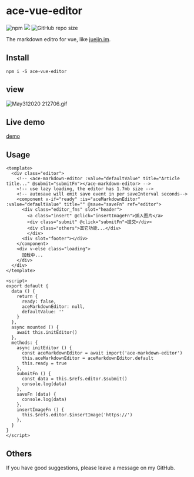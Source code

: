 # ace-vue-editor

![npm](https://img.shields.io/npm/v/ace-vue-editor) ![](https://img.shields.io/npm/l/ace-vue-editor) ![GitHub repo size](https://img.shields.io/github/repo-size/maxlasting/ace-vue-editor)

The markdown editro for vue, like [juejin.im](https://juejin.im).

## Install

```
npm i -S ace-vue-editor
```

## view

![May312020 212706.gif](http://ttc-tal.oss-cn-beijing.aliyuncs.com/1590931668/May-31-2020%2021-27-06.gif)

## Live demo

[demo](https://maxlasting.github.io/demo/ace-vue-markdown/index)

## Usage

```vue
<template>
  <div class="editor">
    <!-- <ace-markdown-editor :value="defaultValue" title="Article title..." @submit="submitFn"></ace-markdown-editor> -->
    <!-- use lazy loading, the editor has 1.7mb size -->
    <!-- autosave will emit save event in per saveInterval seconds-->
    <component v-if="ready" :is="aceMarkdownEditor" :value="defaultValue" title="" @save="saveFn" ref="editor">
      <div class="editor_fns" slot="header">
        <a class="insert" @click="insertImageFn">插入图片</a>
        <div class="submit" @click="submitFn">提交</div>
        <div class="others">其它功能...</div>
        </div>
      <div slot="footer"></div>
    </component>
    <div v-else class="loading">
      加载中...
    </div>
  </div>
</template>

<script>
export default {
  data () {
    return {
      ready: false,
      aceMarkdownEditor: null,
      defaultValue: ''
    }
  },
  async mounted () {
    await this.initEditor()
  },
  methods: {
    async initEditor () {
      const aceMarkdownEditor = await import('ace-markdown-editor')
      this.aceMarkdownEditor = aceMarkdownEditor.default
      this.ready = true
    },
    submitFn () {
      const data = this.$refs.editor.$submit()
      console.log(data)
    },
    saveFn (data) {
      console.log(data)
    },
    insertImageFn () {
      this.$refs.editor.$insertImage('https://')
    },
  }
}
</script>
```

## Others

If you have good suggestions, please leave a message on my GitHub.
